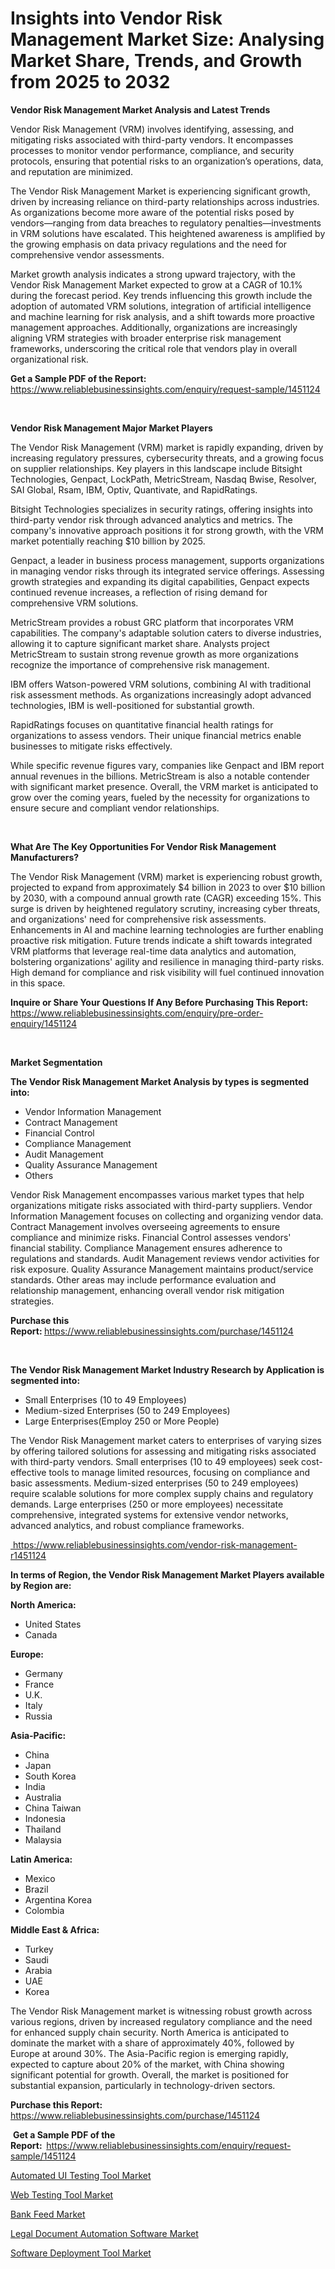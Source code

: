 <p><h1>Insights into Vendor Risk Management Market Size: Analysing Market Share, Trends, and Growth from 2025 to 2032</h1></p><p><strong>Vendor Risk Management Market Analysis and Latest Trends</strong></p>
<p><p>Vendor Risk Management (VRM) involves identifying, assessing, and mitigating risks associated with third-party vendors. It encompasses processes to monitor vendor performance, compliance, and security protocols, ensuring that potential risks to an organization’s operations, data, and reputation are minimized.</p><p>The Vendor Risk Management Market is experiencing significant growth, driven by increasing reliance on third-party relationships across industries. As organizations become more aware of the potential risks posed by vendors—ranging from data breaches to regulatory penalties—investments in VRM solutions have escalated. This heightened awareness is amplified by the growing emphasis on data privacy regulations and the need for comprehensive vendor assessments.</p><p>Market growth analysis indicates a strong upward trajectory, with the Vendor Risk Management Market expected to grow at a CAGR of 10.1% during the forecast period. Key trends influencing this growth include the adoption of automated VRM solutions, integration of artificial intelligence and machine learning for risk analysis, and a shift towards more proactive management approaches. Additionally, organizations are increasingly aligning VRM strategies with broader enterprise risk management frameworks, underscoring the critical role that vendors play in overall organizational risk.</p></p>
<p><strong>Get a Sample PDF of the Report:&nbsp;</strong> <a href="https://www.reliablebusinessinsights.com/enquiry/request-sample/1451124?utm_campaign=950&utm_medium=2&utm_source=Github&utm_content=ia&utm_term=09032025&utm_id=vendor-risk-management">https://www.reliablebusinessinsights.com/enquiry/request-sample/1451124</a></p>
<p>&nbsp;</p>
<p><strong>Vendor Risk Management Major Market Players</strong></p>
<p><p>The Vendor Risk Management (VRM) market is rapidly expanding, driven by increasing regulatory pressures, cybersecurity threats, and a growing focus on supplier relationships. Key players in this landscape include Bitsight Technologies, Genpact, LockPath, MetricStream, Nasdaq Bwise, Resolver, SAI Global, Rsam, IBM, Optiv, Quantivate, and RapidRatings.</p><p>Bitsight Technologies specializes in security ratings, offering insights into third-party vendor risk through advanced analytics and metrics. The company's innovative approach positions it for strong growth, with the VRM market potentially reaching $10 billion by 2025.</p><p>Genpact, a leader in business process management, supports organizations in managing vendor risks through its integrated service offerings. Assessing growth strategies and expanding its digital capabilities, Genpact expects continued revenue increases, a reflection of rising demand for comprehensive VRM solutions.</p><p>MetricStream provides a robust GRC platform that incorporates VRM capabilities. The company's adaptable solution caters to diverse industries, allowing it to capture significant market share. Analysts project MetricStream to sustain strong revenue growth as more organizations recognize the importance of comprehensive risk management.</p><p>IBM offers Watson-powered VRM solutions, combining AI with traditional risk assessment methods. As organizations increasingly adopt advanced technologies, IBM is well-positioned for substantial growth.</p><p>RapidRatings focuses on quantitative financial health ratings for organizations to assess vendors. Their unique financial metrics enable businesses to mitigate risks effectively.</p><p>While specific revenue figures vary, companies like Genpact and IBM report annual revenues in the billions. MetricStream is also a notable contender with significant market presence. Overall, the VRM market is anticipated to grow over the coming years, fueled by the necessity for organizations to ensure secure and compliant vendor relationships.</p></p>
<p>&nbsp;</p>
<p><strong>What Are The Key Opportunities For Vendor Risk Management Manufacturers?</strong></p>
<p><p>The Vendor Risk Management (VRM) market is experiencing robust growth, projected to expand from approximately $4 billion in 2023 to over $10 billion by 2030, with a compound annual growth rate (CAGR) exceeding 15%. This surge is driven by heightened regulatory scrutiny, increasing cyber threats, and organizations' need for comprehensive risk assessments. Enhancements in AI and machine learning technologies are further enabling proactive risk mitigation. Future trends indicate a shift towards integrated VRM platforms that leverage real-time data analytics and automation, bolstering organizations' agility and resilience in managing third-party risks. High demand for compliance and risk visibility will fuel continued innovation in this space.</p></p>
<p><strong>Inquire or Share Your Questions If Any Before Purchasing This Report:</strong> <a href="https://www.reliablebusinessinsights.com/enquiry/pre-order-enquiry/1451124?utm_campaign=950&utm_medium=2&utm_source=Github&utm_content=ia&utm_term=09032025&utm_id=vendor-risk-management">https://www.reliablebusinessinsights.com/enquiry/pre-order-enquiry/1451124</a></p>
<p>&nbsp;</p>
<p><strong>Market Segmentation</strong></p>
<p><strong>The Vendor Risk Management Market Analysis by types is segmented into:</strong></p>
<p><ul><li>Vendor Information Management</li><li>Contract Management</li><li>Financial Control</li><li>Compliance Management</li><li>Audit Management</li><li>Quality Assurance Management</li><li>Others</li></ul></p>
<p><p>Vendor Risk Management encompasses various market types that help organizations mitigate risks associated with third-party suppliers. Vendor Information Management focuses on collecting and organizing vendor data. Contract Management involves overseeing agreements to ensure compliance and minimize risks. Financial Control assesses vendors' financial stability. Compliance Management ensures adherence to regulations and standards. Audit Management reviews vendor activities for risk exposure. Quality Assurance Management maintains product/service standards. Other areas may include performance evaluation and relationship management, enhancing overall vendor risk mitigation strategies.</p></p>
<p><strong>Purchase this Report:&nbsp;</strong><a href="https://www.reliablebusinessinsights.com/purchase/1451124?utm_campaign=950&utm_medium=2&utm_source=Github&utm_content=ia&utm_term=09032025&utm_id=vendor-risk-management">https://www.reliablebusinessinsights.com/purchase/1451124</a></p>
<p>&nbsp;</p>
<p><strong>The Vendor Risk Management Market Industry Research by Application is segmented into:</strong></p>
<p><ul><li>Small Enterprises (10 to 49 Employees)</li><li>Medium-sized Enterprises (50 to 249 Employees)</li><li>Large Enterprises(Employ 250 or More People)</li></ul></p>
<p><p>The Vendor Risk Management market caters to enterprises of varying sizes by offering tailored solutions for assessing and mitigating risks associated with third-party vendors. Small enterprises (10 to 49 employees) seek cost-effective tools to manage limited resources, focusing on compliance and basic assessments. Medium-sized enterprises (50 to 249 employees) require scalable solutions for more complex supply chains and regulatory demands. Large enterprises (250 or more employees) necessitate comprehensive, integrated systems for extensive vendor networks, advanced analytics, and robust compliance frameworks.</p></p>
<p><a href="https://www.reliablebusinessinsights.com/vendor-risk-management-r1451124?utm_campaign=950&utm_medium=2&utm_source=Github&utm_content=ia&utm_term=09032025&utm_id=vendor-risk-management">&nbsp;https://www.reliablebusinessinsights.com/vendor-risk-management-r1451124</a></p>
<p><strong>In terms of Region, the Vendor Risk Management Market Players available by Region are:</strong></p>
<p>
    <p> <strong> North America: </strong>
        <ul>
            <li>United States</li>
            <li>Canada</li>
        </ul>
        </p> 
    <p> <strong> Europe: </strong>
        <ul>
            <li>Germany</li>
            <li>France</li>
            <li>U.K.</li>
            <li>Italy</li>
            <li>Russia</li>
        </ul>
        </p> 
    <p> <strong> Asia-Pacific: </strong>
        <ul>
            <li>China</li>
            <li>Japan</li>
            <li>South Korea</li>
            <li>India</li>
            <li>Australia</li>
            <li>China Taiwan</li>
            <li>Indonesia</li>
            <li>Thailand</li>
            <li>Malaysia</li>
        </ul>
        </p> 
    <p> <strong> Latin America: </strong>
        <ul>
            <li>Mexico</li>
            <li>Brazil</li>
            <li>Argentina Korea</li>
            <li>Colombia</li>
        </ul>
        </p> 
    <p> <strong> Middle East & Africa: </strong>
        <ul>
            <li>Turkey</li>
            <li>Saudi</li>
            <li>Arabia</li>
            <li>UAE</li>
            <li>Korea</li>
        </ul>
    </p>
    </p>
<p><p>The Vendor Risk Management market is witnessing robust growth across various regions, driven by increased regulatory compliance and the need for enhanced supply chain security. North America is anticipated to dominate the market with a share of approximately 40%, followed by Europe at around 30%. The Asia-Pacific region is emerging rapidly, expected to capture about 20% of the market, with China showing significant potential for growth. Overall, the market is positioned for substantial expansion, particularly in technology-driven sectors.</p></p>
<p><strong>Purchase this Report: </strong><a href="https://www.reliablebusinessinsights.com/purchase/1451124?utm_campaign=950&utm_medium=2&utm_source=Github&utm_content=ia&utm_term=09032025&utm_id=vendor-risk-management">https://www.reliablebusinessinsights.com/purchase/1451124</a></p>
<p>&nbsp;<strong>Get a Sample PDF of the Report:&nbsp;&nbsp;</strong><a href="https://www.reliablebusinessinsights.com/enquiry/request-sample/1451124?utm_campaign=950&utm_medium=2&utm_source=Github&utm_content=ia&utm_term=09032025&utm_id=vendor-risk-management">https://www.reliablebusinessinsights.com/enquiry/request-sample/1451124</a></p>
<p><strong></strong></p>
<p><p><a href="https://github.com/efialiurca/Market-Research-Report-List-1/blob/main/automated-ui-testing-tool-market.md?utm_campaign=950&utm_medium=2&utm_source=Github&utm_content=ia&utm_term=09032025&utm_id=vendor-risk-management">Automated UI Testing Tool Market</a></p><p><a href="https://github.com/noppbebawy/Market-Research-Report-List-1/blob/main/web-testing-tool-market.md?utm_campaign=950&utm_medium=2&utm_source=Github&utm_content=ia&utm_term=09032025&utm_id=vendor-risk-management">Web Testing Tool Market</a></p><p><a href="https://github.com/stohllaackdw/Market-Research-Report-List-1/blob/main/bank-feed-market.md?utm_campaign=950&utm_medium=2&utm_source=Github&utm_content=ia&utm_term=09032025&utm_id=vendor-risk-management">Bank Feed Market</a></p><p><a href="https://github.com/bramsklizas/Market-Research-Report-List-1/blob/main/legal-document-automation-software-market.md?utm_campaign=950&utm_medium=2&utm_source=Github&utm_content=ia&utm_term=09032025&utm_id=vendor-risk-management">Legal Document Automation Software Market</a></p><p><a href="https://github.com/motanafraxer/Market-Research-Report-List-1/blob/main/software-deployment-tool-market.md?utm_campaign=950&utm_medium=2&utm_source=Github&utm_content=ia&utm_term=09032025&utm_id=vendor-risk-management">Software Deployment Tool Market</a></p></p>